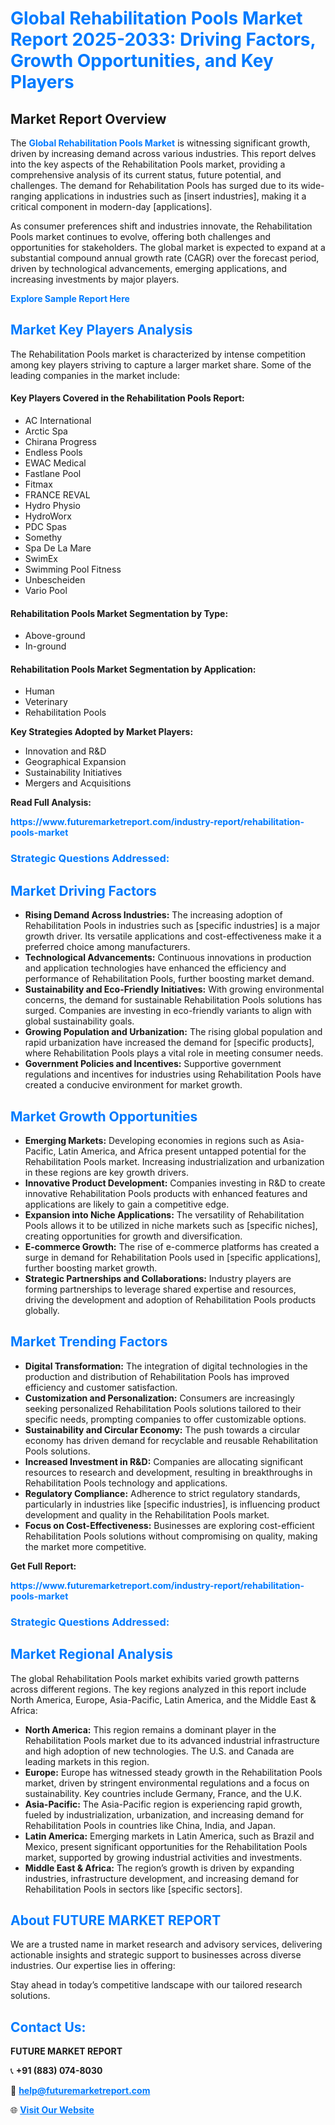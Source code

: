 <h1 style="color: #007BFF;">Global Rehabilitation Pools Market Report 2025-2033: Driving Factors, Growth Opportunities, and Key Players</h1>

<section id="overview">
<h2>Market Report Overview</h2>
<p>The <a href="https://www.futuremarketreport.com/industry-report/rehabilitation-pools-market" style="color: #007BFF; text-decoration: none;"><strong>Global Rehabilitation Pools Market</strong></a> is witnessing significant growth, driven by increasing demand across various industries. This report delves into the key aspects of the Rehabilitation Pools market, providing a comprehensive analysis of its current status, future potential, and challenges. The demand for Rehabilitation Pools has surged due to its wide-ranging applications in industries such as [insert industries], making it a critical component in modern-day [applications].</p>
<p>As consumer preferences shift and industries innovate, the Rehabilitation Pools market continues to evolve, offering both challenges and opportunities for stakeholders. The global market is expected to expand at a substantial compound annual growth rate (CAGR) over the forecast period, driven by technological advancements, emerging applications, and increasing investments by major players.</p>
</section>

<section id="overview">
<p><a href="https://www.futuremarketreport.com/request-sample/reportId=123422" style="color: #007BFF; text-decoration: none;"><strong>Explore Sample Report Here</strong></a></p>
</section>

<section id="key-players">
<h2 style="color: #007BFF;">Market Key Players Analysis</h2>
<p>The Rehabilitation Pools market is characterized by intense competition among key players striving to capture a larger market share. Some of the leading companies in the market include:</p>
<h4>Key Players Covered in the Rehabilitation Pools Report:</h4>
<ul><li>AC International</li><li>Arctic Spa</li><li>Chirana Progress</li><li>Endless Pools</li><li>EWAC Medical</li><li>Fastlane Pool</li><li>Fitmax</li><li>FRANCE REVAL</li><li>Hydro Physio</li><li>HydroWorx</li><li>PDC Spas</li><li>Somethy</li><li>Spa De La Mare</li><li>SwimEx</li><li>Swimming Pool Fitness</li><li>Unbescheiden</li><li>Vario Pool</li></ul>
<h4>Rehabilitation Pools Market Segmentation by Type:</h4>
<ul><li>Above-ground</li><li>In-ground</li></ul>

<h4>Rehabilitation Pools Market Segmentation by Application:</h4>
<ul><li>Human</li><li>Veterinary</li><li>Rehabilitation Pools</li></ul>
<p><strong>Key Strategies Adopted by Market Players:</strong></p>
<ul>
<li>Innovation and R&D</li>
<li>Geographical Expansion</li>
<li>Sustainability Initiatives</li>
<li>Mergers and Acquisitions</li>
</ul>
</section>

<section>
<p><strong>Read Full Analysis: </strong></p><a href="https://www.futuremarketreport.com/industry-report/rehabilitation-pools-market" style="color: #007BFF; text-decoration: none;"><strong>https://www.futuremarketreport.com/industry-report/rehabilitation-pools-market</strong></a>
<h3 style="color: #007BFF;">Strategic Questions Addressed:</h3>
</section>

<section id="driving-factors">
<h2 style="color: #007BFF;">Market Driving Factors</h2>
<ul>
<li><strong>Rising Demand Across Industries:</strong> The increasing adoption of Rehabilitation Pools in industries such as [specific industries] is a major growth driver. Its versatile applications and cost-effectiveness make it a preferred choice among manufacturers.</li>
<li><strong>Technological Advancements:</strong> Continuous innovations in production and application technologies have enhanced the efficiency and performance of Rehabilitation Pools, further boosting market demand.</li>
<li><strong>Sustainability and Eco-Friendly Initiatives:</strong> With growing environmental concerns, the demand for sustainable Rehabilitation Pools solutions has surged. Companies are investing in eco-friendly variants to align with global sustainability goals.</li>
<li><strong>Growing Population and Urbanization:</strong> The rising global population and rapid urbanization have increased the demand for [specific products], where Rehabilitation Pools plays a vital role in meeting consumer needs.</li>
<li><strong>Government Policies and Incentives:</strong> Supportive government regulations and incentives for industries using Rehabilitation Pools have created a conducive environment for market growth.</li>
</ul>
</section>

<section id="growth-opportunities">
<h2 style="color: #007BFF;">Market Growth Opportunities</h2>
<ul>
<li><strong>Emerging Markets:</strong> Developing economies in regions such as Asia-Pacific, Latin America, and Africa present untapped potential for the Rehabilitation Pools market. Increasing industrialization and urbanization in these regions are key growth drivers.</li>
<li><strong>Innovative Product Development:</strong> Companies investing in R&D to create innovative Rehabilitation Pools products with enhanced features and applications are likely to gain a competitive edge.</li>
<li><strong>Expansion into Niche Applications:</strong> The versatility of Rehabilitation Pools allows it to be utilized in niche markets such as [specific niches], creating opportunities for growth and diversification.</li>
<li><strong>E-commerce Growth:</strong> The rise of e-commerce platforms has created a surge in demand for Rehabilitation Pools used in [specific applications], further boosting market growth.</li>
<li><strong>Strategic Partnerships and Collaborations:</strong> Industry players are forming partnerships to leverage shared expertise and resources, driving the development and adoption of Rehabilitation Pools products globally.</li>
</ul>
</section>

<section id="trending-factors">
<h2 style="color: #007BFF;">Market Trending Factors</h2>
<ul>
<li><strong>Digital Transformation:</strong> The integration of digital technologies in the production and distribution of Rehabilitation Pools has improved efficiency and customer satisfaction.</li>
<li><strong>Customization and Personalization:</strong> Consumers are increasingly seeking personalized Rehabilitation Pools solutions tailored to their specific needs, prompting companies to offer customizable options.</li>
<li><strong>Sustainability and Circular Economy:</strong> The push towards a circular economy has driven demand for recyclable and reusable Rehabilitation Pools solutions.</li>
<li><strong>Increased Investment in R&D:</strong> Companies are allocating significant resources to research and development, resulting in breakthroughs in Rehabilitation Pools technology and applications.</li>
<li><strong>Regulatory Compliance:</strong> Adherence to strict regulatory standards, particularly in industries like [specific industries], is influencing product development and quality in the Rehabilitation Pools market.</li>
<li><strong>Focus on Cost-Effectiveness:</strong> Businesses are exploring cost-efficient Rehabilitation Pools solutions without compromising on quality, making the market more competitive.</li>
</ul>
</section>

<section>
<p><strong>Get Full Report: </strong></p><a href="https://www.futuremarketreport.com/industry-report/rehabilitation-pools-market" style="color: #007BFF; text-decoration: none;"><strong>https://www.futuremarketreport.com/industry-report/rehabilitation-pools-market</strong></a>
<h3 style="color: #007BFF;">Strategic Questions Addressed:</h3>
</section>


<section id="regional-analysis">
<h2 style="color: #007BFF;">Market Regional Analysis</h2>
<p>The global Rehabilitation Pools market exhibits varied growth patterns across different regions. The key regions analyzed in this report include North America, Europe, Asia-Pacific, Latin America, and the Middle East & Africa:</p>
<ul>
<li><strong>North America:</strong> This region remains a dominant player in the Rehabilitation Pools market due to its advanced industrial infrastructure and high adoption of new technologies. The U.S. and Canada are leading markets in this region.</li>
<li><strong>Europe:</strong> Europe has witnessed steady growth in the Rehabilitation Pools market, driven by stringent environmental regulations and a focus on sustainability. Key countries include Germany, France, and the U.K.</li>
<li><strong>Asia-Pacific:</strong> The Asia-Pacific region is experiencing rapid growth, fueled by industrialization, urbanization, and increasing demand for Rehabilitation Pools in countries like China, India, and Japan.</li>
<li><strong>Latin America:</strong> Emerging markets in Latin America, such as Brazil and Mexico, present significant opportunities for the Rehabilitation Pools market, supported by growing industrial activities and investments.</li>
<li><strong>Middle East & Africa:</strong> The region’s growth is driven by expanding industries, infrastructure development, and increasing demand for Rehabilitation Pools in sectors like [specific sectors].</li>
</ul>
</section>

<footer>
<h2 style="color: #007BFF;">About FUTURE MARKET REPORT</h2>
<p>We are a trusted name in market research and advisory services, delivering actionable insights and strategic support to businesses across diverse industries. Our expertise lies in offering:</p>

<p>Stay ahead in today’s competitive landscape with our tailored research solutions.</p>

<h2 style="color: #007BFF;">Contact Us:</h2>
<p><strong>FUTURE MARKET REPORT</strong></p>
<p>📞 <strong>+91 (883) 074-8030</strong></p>
<p>📧 <strong><a href="mailto:help@futuremarketreport.com" style="color: #007BFF;">help@futuremarketreport.com</a></strong></p>
<p>🌐 <strong><a href="https://www.futuremarketreport.com/" style="color: #007BFF;">Visit Our Website</a></strong></p>
</footer>